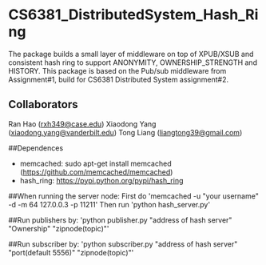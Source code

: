 # CS6381_DistributedSystem_Hash_Ring

The package builds a small layer of middleware on top of XPUB/XSUB and consistent hash ring to support ANONYMITY, OWNERSHIP_STRENGTH and HISTORY. This package is based on the Pub/sub middleware from Assignment#1, build for CS6381 Distributed System assignment#2.

## Collaborators

Ran Hao (rxh349@case.edu) Xiaodong Yang (xiaodong.yang@vanderbilt.edu) Tong Liang (liangtong39@gmail.com)

##Dependences
- memcached: sudo apt-get install memcached (https://github.com/memcached/memcached)
- hash_ring: https://pypi.python.org/pypi/hash_ring

##When running the server node:
First do 'memcached -u "your username" -d -m 64 127.0.0.3 -p 11211'
Then run 'python hash_server.py'

##Run publishers by:
'python publisher.py "address of hash server" "Ownership" "zipnode(topic)"'

##Run subscriber by:
'python subscriber.py "address of hash server" "port(default 5556)" "zipnode(topic)"'

